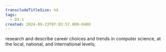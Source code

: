 ```yaml
---
transcludeTitleSize: h4
tags:
  - D3.1
created: 2024-09-23T07:03:57.000-0400
---
```

research and describe career choices and trends in computer science, at the local, national, and international levels;